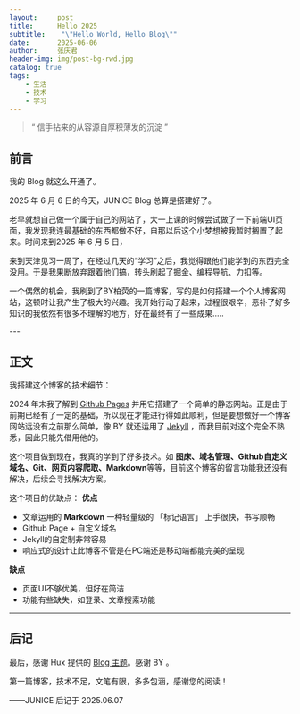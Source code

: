 ```yaml
---
layout:     post
title:      Hello 2025
subtitle:    "\"Hello World, Hello Blog\""
date:       2025-06-06
author:     张庆君
header-img: img/post-bg-rwd.jpg
catalog: true
tags:
    - 生活
    - 技术
    - 学习
---
```


>   “ 信手拈来的从容源自厚积薄发的沉淀 ”


## 前言

我的 Blog 就这么开通了。

2025 年 6 月 6 日的今天，JUNICE Blog 总算是搭建好了。

老早就想自己做一个属于自己的网站了，大一上课的时候尝试做了一下前端UI页面，我发现我连最基础的东西都做不好，自那以后这个小梦想被我暂时搁置了起来。时间来到2025 年 6 月 5 日，

来到天津见习一周了，在经过几天的“学习”之后，我觉得跟他们能学到的东西完全没用。于是我果断放弃跟着他们搞，转头刷起了掘金、编程导航、力扣等。

一个偶然的机会，我刷到了BY柏荧的一篇博客，写的是如何搭建一个个人博客网站，这顿时让我产生了极大的兴趣。我开始行动了起来，过程很艰辛，恶补了好多知识的我依然有很多不理解的地方，好在最终有了一些成果.....

<p id = "build"></p>
---

## 正文

我搭建这个博客的技术细节：

2024 年末我了解到 [Github Pages](https://pages.github.com/) 并用它搭建了一个简单的静态网站。正是由于前期已经有了一定的基础，所以现在才能进行得如此顺利，但是要想做好一个博客网站远没有之前那么简单，像 BY 就还运用了 [Jekyll](http://jekyllrb.com/) ，而我目前对这个完全不熟悉，因此只能先借用他的。

这个项目做到现在，我真的学到了好多技术。如 **图床、域名管理、Github自定义域名、Git、网页内容爬取、Markdown**等等，目前这个博客的留言功能我还没有解决，后续会寻找解决方案。

这个项目的优缺点：
**优点**
* 文章运用的 **Markdown** 一种轻量级的 「标记语言」 上手很快，书写顺畅
* Github Page + 自定义域名
* Jekyll的自定制非常容易
* 响应式的设计让此博客不管是在PC端还是移动端都能完美的呈现

**缺点**
* 页面UI不够优美，但好在简洁
* 功能有些缺失，如登录、文章搜索功能

---

## 后记

最后，感谢 Hux 提供的 [Blog 主题](https://github.com/Huxpro/huxpro.github.io)。感谢 BY 。

第一篇博客，技术不足，文笔有限，多多包涵，感谢您的阅读！


——JUNICE 后记于 2025.06.07
